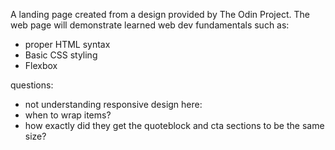 A landing page created from a design provided by The Odin Project. 
The web page will demonstrate learned web dev fundamentals such as:
- proper HTML syntax
- Basic CSS styling
- Flexbox 

questions: 
- not understanding responsive design here:
- when to wrap items?
- how exactly did they get the quoteblock and cta sections to be the same size?
